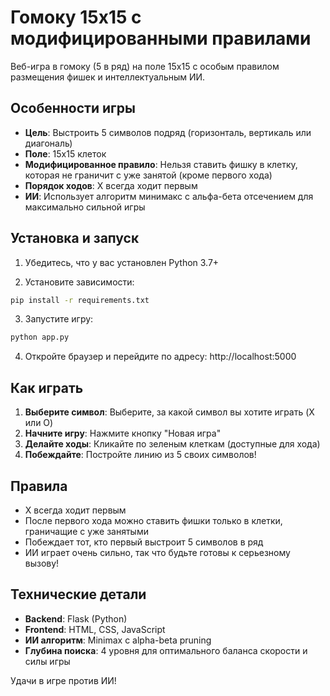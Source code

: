 # Гомоку 15x15 с модифицированными правилами

Веб-игра в гомоку (5 в ряд) на поле 15x15 с особым правилом размещения фишек и интеллектуальным ИИ.

## Особенности игры

- **Цель**: Выстроить 5 символов подряд (горизонталь, вертикаль или диагональ)
- **Поле**: 15x15 клеток
- **Модифицированное правило**: Нельзя ставить фишку в клетку, которая не граничит с уже занятой (кроме первого хода)
- **Порядок ходов**: X всегда ходит первым
- **ИИ**: Использует алгоритм минимакс с альфа-бета отсечением для максимально сильной игры

## Установка и запуск

1. Убедитесь, что у вас установлен Python 3.7+

2. Установите зависимости:
```bash
pip install -r requirements.txt
```

3. Запустите игру:
```bash
python app.py
```

4. Откройте браузер и перейдите по адресу: http://localhost:5000

## Как играть

1. **Выберите символ**: Выберите, за какой символ вы хотите играть (X или O)
2. **Начните игру**: Нажмите кнопку "Новая игра"
3. **Делайте ходы**: Кликайте по зеленым клеткам (доступные для хода)
4. **Побеждайте**: Постройте линию из 5 своих символов!

## Правила

- X всегда ходит первым
- После первого хода можно ставить фишки только в клетки, граничащие с уже занятыми
- Побеждает тот, кто первый выстроит 5 символов в ряд
- ИИ играет очень сильно, так что будьте готовы к серьезному вызову!

## Технические детали

- **Backend**: Flask (Python)
- **Frontend**: HTML, CSS, JavaScript
- **ИИ алгоритм**: Minimax с alpha-beta pruning
- **Глубина поиска**: 4 уровня для оптимального баланса скорости и силы игры

Удачи в игре против ИИ! 